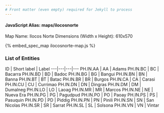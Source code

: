 ```yaml
---
# Front matter (even empty) required for Jekyll to process
---
```


#### JavaScript Alias: maps/ilocosnorte

Map Name: Ilocos Norte
Dimensions (Width x Height): 610x570



{% embed_spec_map ilocosnorte-map.js %}

### List of Entities

ID | Short label | Label
---|---|---|---
PH.IN.AA | AA | Adams
PH.IN.BC | BC | Bacarra
PH.IN.BD | BD | Badoc
PH.IN.BG | BG | Bangui
PH.IN.BN | BN | Banna
PH.IN.BT | BT | Batac
PH.IN.BR | BR | Burgos
PH.IN.CA | CA | Carasi
PH.IN.CU | CU | Currimao
PH.IN.DN | DN | Dingras
PH.IN.DM | DM | Dumalneg
PH.IN.LO | LO | Laoag
PH.IN.MR | MR | Marcos
PH.IN.NE | NE | Nueva Era
PH.IN.PG | PG | Pagudpud
PH.IN.PO | PO | Paoay
PH.IN.PS | PS | Pasuquin
PH.IN.PD | PD | Piddig
PH.IN.PN | PN | Pinili
PH.IN.SN | SN | San Nicolas
PH.IN.SR | SR | Sarrat
PH.IN.SL | SL | Solsona
PH.IN.VN | VN | Vintar